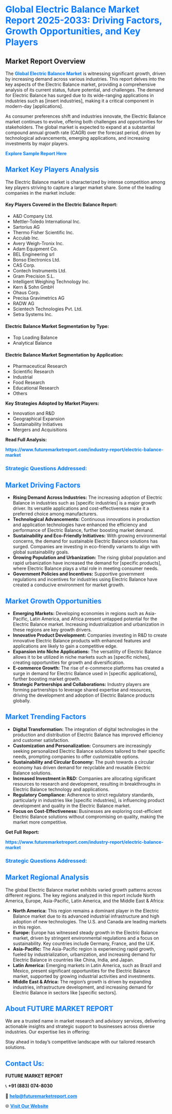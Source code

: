 <h1 style="color: #007BFF;">Global Electric Balance Market Report 2025-2033: Driving Factors, Growth Opportunities, and Key Players</h1>

<section id="overview">
<h2>Market Report Overview</h2>
<p>The <a href="https://www.futuremarketreport.com/industry-report/electric-balance-market" style="color: #007BFF; text-decoration: none;"><strong>Global Electric Balance Market</strong></a> is witnessing significant growth, driven by increasing demand across various industries. This report delves into the key aspects of the Electric Balance market, providing a comprehensive analysis of its current status, future potential, and challenges. The demand for Electric Balance has surged due to its wide-ranging applications in industries such as [insert industries], making it a critical component in modern-day [applications].</p>
<p>As consumer preferences shift and industries innovate, the Electric Balance market continues to evolve, offering both challenges and opportunities for stakeholders. The global market is expected to expand at a substantial compound annual growth rate (CAGR) over the forecast period, driven by technological advancements, emerging applications, and increasing investments by major players.</p>
</section>

<section id="overview">
<p><a href="https://www.futuremarketreport.com/request-sample/reportId=32044" style="color: #007BFF; text-decoration: none;"><strong>Explore Sample Report Here</strong></a></p>
</section>

<section id="key-players">
<h2 style="color: #007BFF;">Market Key Players Analysis</h2>
<p>The Electric Balance market is characterized by intense competition among key players striving to capture a larger market share. Some of the leading companies in the market include:</p>
<h4>Key Players Covered in the Electric Balance Report:</h4>
<ul><li>A&amp;D Company Ltd.</li><li>Mettler-Toledo International Inc.</li><li>Sartorius AG</li><li>Thermo Fisher Scientific Inc.</li><li>Acculab Inc.</li><li>Avery Weigh-Tronix Inc.</li><li>Adam Equipment Co.</li><li>BEL Engineering srl</li><li>Bonso Electronics Ltd.</li><li>CAS Corp.</li><li>Contech Instruments Ltd.</li><li>Gram Precision S.L.</li><li>Intelligent Weighing Technology Inc.</li><li>Kern &amp; Sohn GmbH</li><li>Ohaus Corp.</li><li>Precisa Gravimetrics AG</li><li>RADW AG</li><li>Scientech Technologies Pvt. Ltd.</li><li>Setra Systems Inc.</li></ul>
<h4>Electric Balance Market Segmentation by Type:</h4>
<ul><li>Top Loading Balance</li><li>Analytical Balance</li></ul>

<h4>Electric Balance Market Segmentation by Application:</h4>
<ul><li>Pharmaceutical Research</li><li>Scientific Research</li><li>Industrial</li><li>Food Research</li><li>Educational Research</li><li>Others</li></ul>
<p><strong>Key Strategies Adopted by Market Players:</strong></p>
<ul>
<li>Innovation and R&D</li>
<li>Geographical Expansion</li>
<li>Sustainability Initiatives</li>
<li>Mergers and Acquisitions</li>
</ul>
</section>

<section>
<p><strong>Read Full Analysis: </strong></p><a href="https://www.futuremarketreport.com/industry-report/electric-balance-market" style="color: #007BFF; text-decoration: none;"><strong>https://www.futuremarketreport.com/industry-report/electric-balance-market</strong></a>
<h3 style="color: #007BFF;">Strategic Questions Addressed:</h3>
</section>

<section id="driving-factors">
<h2 style="color: #007BFF;">Market Driving Factors</h2>
<ul>
<li><strong>Rising Demand Across Industries:</strong> The increasing adoption of Electric Balance in industries such as [specific industries] is a major growth driver. Its versatile applications and cost-effectiveness make it a preferred choice among manufacturers.</li>
<li><strong>Technological Advancements:</strong> Continuous innovations in production and application technologies have enhanced the efficiency and performance of Electric Balance, further boosting market demand.</li>
<li><strong>Sustainability and Eco-Friendly Initiatives:</strong> With growing environmental concerns, the demand for sustainable Electric Balance solutions has surged. Companies are investing in eco-friendly variants to align with global sustainability goals.</li>
<li><strong>Growing Population and Urbanization:</strong> The rising global population and rapid urbanization have increased the demand for [specific products], where Electric Balance plays a vital role in meeting consumer needs.</li>
<li><strong>Government Policies and Incentives:</strong> Supportive government regulations and incentives for industries using Electric Balance have created a conducive environment for market growth.</li>
</ul>
</section>

<section id="growth-opportunities">
<h2 style="color: #007BFF;">Market Growth Opportunities</h2>
<ul>
<li><strong>Emerging Markets:</strong> Developing economies in regions such as Asia-Pacific, Latin America, and Africa present untapped potential for the Electric Balance market. Increasing industrialization and urbanization in these regions are key growth drivers.</li>
<li><strong>Innovative Product Development:</strong> Companies investing in R&D to create innovative Electric Balance products with enhanced features and applications are likely to gain a competitive edge.</li>
<li><strong>Expansion into Niche Applications:</strong> The versatility of Electric Balance allows it to be utilized in niche markets such as [specific niches], creating opportunities for growth and diversification.</li>
<li><strong>E-commerce Growth:</strong> The rise of e-commerce platforms has created a surge in demand for Electric Balance used in [specific applications], further boosting market growth.</li>
<li><strong>Strategic Partnerships and Collaborations:</strong> Industry players are forming partnerships to leverage shared expertise and resources, driving the development and adoption of Electric Balance products globally.</li>
</ul>
</section>

<section id="trending-factors">
<h2 style="color: #007BFF;">Market Trending Factors</h2>
<ul>
<li><strong>Digital Transformation:</strong> The integration of digital technologies in the production and distribution of Electric Balance has improved efficiency and customer satisfaction.</li>
<li><strong>Customization and Personalization:</strong> Consumers are increasingly seeking personalized Electric Balance solutions tailored to their specific needs, prompting companies to offer customizable options.</li>
<li><strong>Sustainability and Circular Economy:</strong> The push towards a circular economy has driven demand for recyclable and reusable Electric Balance solutions.</li>
<li><strong>Increased Investment in R&D:</strong> Companies are allocating significant resources to research and development, resulting in breakthroughs in Electric Balance technology and applications.</li>
<li><strong>Regulatory Compliance:</strong> Adherence to strict regulatory standards, particularly in industries like [specific industries], is influencing product development and quality in the Electric Balance market.</li>
<li><strong>Focus on Cost-Effectiveness:</strong> Businesses are exploring cost-efficient Electric Balance solutions without compromising on quality, making the market more competitive.</li>
</ul>
</section>

<section>
<p><strong>Get Full Report: </strong></p><a href="https://www.futuremarketreport.com/industry-report/electric-balance-market" style="color: #007BFF; text-decoration: none;"><strong>https://www.futuremarketreport.com/industry-report/electric-balance-market</strong></a>
<h3 style="color: #007BFF;">Strategic Questions Addressed:</h3>
</section>


<section id="regional-analysis">
<h2 style="color: #007BFF;">Market Regional Analysis</h2>
<p>The global Electric Balance market exhibits varied growth patterns across different regions. The key regions analyzed in this report include North America, Europe, Asia-Pacific, Latin America, and the Middle East & Africa:</p>
<ul>
<li><strong>North America:</strong> This region remains a dominant player in the Electric Balance market due to its advanced industrial infrastructure and high adoption of new technologies. The U.S. and Canada are leading markets in this region.</li>
<li><strong>Europe:</strong> Europe has witnessed steady growth in the Electric Balance market, driven by stringent environmental regulations and a focus on sustainability. Key countries include Germany, France, and the U.K.</li>
<li><strong>Asia-Pacific:</strong> The Asia-Pacific region is experiencing rapid growth, fueled by industrialization, urbanization, and increasing demand for Electric Balance in countries like China, India, and Japan.</li>
<li><strong>Latin America:</strong> Emerging markets in Latin America, such as Brazil and Mexico, present significant opportunities for the Electric Balance market, supported by growing industrial activities and investments.</li>
<li><strong>Middle East & Africa:</strong> The region’s growth is driven by expanding industries, infrastructure development, and increasing demand for Electric Balance in sectors like [specific sectors].</li>
</ul>
</section>

<footer>
<h2 style="color: #007BFF;">About FUTURE MARKET REPORT</h2>
<p>We are a trusted name in market research and advisory services, delivering actionable insights and strategic support to businesses across diverse industries. Our expertise lies in offering:</p>

<p>Stay ahead in today’s competitive landscape with our tailored research solutions.</p>

<h2 style="color: #007BFF;">Contact Us:</h2>
<p><strong>FUTURE MARKET REPORT</strong></p>
<p>📞 <strong>+91 (883) 074-8030</strong></p>
<p>📧 <strong><a href="mailto:help@futuremarketreport.com" style="color: #007BFF;">help@futuremarketreport.com</a></strong></p>
<p>🌐 <strong><a href="https://www.futuremarketreport.com/" style="color: #007BFF;">Visit Our Website</a></strong></p>
</footer>